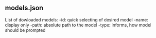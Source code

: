 ## models.json

List of dowloaded models:
-id: quick selecting of desired model
-name: display only
-path: absolute path to the model
-type: informs, how model should be prompted